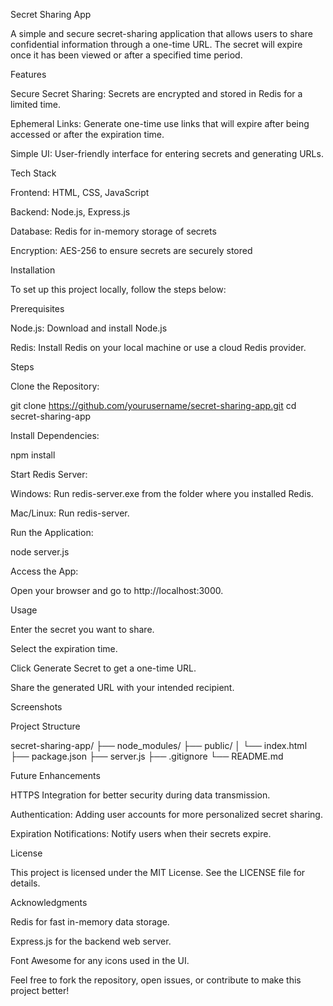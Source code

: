 Secret Sharing App

A simple and secure secret-sharing application that allows users to share confidential information through a one-time URL. The secret will expire once it has been viewed or after a specified time period.

Features

Secure Secret Sharing: Secrets are encrypted and stored in Redis for a limited time.

Ephemeral Links: Generate one-time use links that will expire after being accessed or after the expiration time.

Simple UI: User-friendly interface for entering secrets and generating URLs.

Tech Stack

Frontend: HTML, CSS, JavaScript

Backend: Node.js, Express.js

Database: Redis for in-memory storage of secrets

Encryption: AES-256 to ensure secrets are securely stored

Installation

To set up this project locally, follow the steps below:

Prerequisites

Node.js: Download and install Node.js

Redis: Install Redis on your local machine or use a cloud Redis provider.

Steps

Clone the Repository:

git clone https://github.com/yourusername/secret-sharing-app.git
cd secret-sharing-app

Install Dependencies:

npm install

Start Redis Server:

Windows: Run redis-server.exe from the folder where you installed Redis.

Mac/Linux: Run redis-server.

Run the Application:

node server.js

Access the App:

Open your browser and go to http://localhost:3000.

Usage

Enter the secret you want to share.

Select the expiration time.

Click Generate Secret to get a one-time URL.

Share the generated URL with your intended recipient.

Screenshots



Project Structure

secret-sharing-app/
  ├── node_modules/
  ├── public/
  │    └── index.html
  ├── package.json
  ├── server.js
  ├── .gitignore
  └── README.md

Future Enhancements

HTTPS Integration for better security during data transmission.

Authentication: Adding user accounts for more personalized secret sharing.

Expiration Notifications: Notify users when their secrets expire.

License

This project is licensed under the MIT License. See the LICENSE file for details.

Acknowledgments

Redis for fast in-memory data storage.

Express.js for the backend web server.

Font Awesome for any icons used in the UI.

Feel free to fork the repository, open issues, or contribute to make this project better!